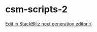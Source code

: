 # csm-scripts-2

[Edit in StackBlitz next generation editor ⚡️](https://stackblitz.com/~/github.com/almog1337/csm-scripts-2)